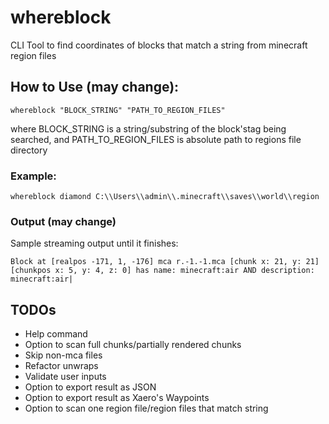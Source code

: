 # whereblock
CLI Tool to find coordinates of blocks that match a string from minecraft region files

## How to Use (may change):

`whereblock "BLOCK_STRING" "PATH_TO_REGION_FILES"`

where BLOCK_STRING is a string/substring of the block'stag being searched, and PATH_TO_REGION_FILES is absolute path to regions file directory

### Example:

`whereblock diamond C:\\Users\\admin\\.minecraft\\saves\\world\\region`

### Output (may change)

Sample streaming output until it finishes:

`Block at [realpos -171, 1, -176] mca r.-1.-1.mca [chunk x: 21, y: 21] [chunkpos x: 5, y: 4, z: 0] has name: minecraft:air AND description: minecraft:air|`

## TODOs
 - Help command
 - Option to scan full chunks/partially rendered chunks
 - Skip non-mca files
 - Refactor unwraps
 - Validate user inputs
 - Option to export result as JSON
 - Option to export result as Xaero's Waypoints
 - Option to scan one region file/region files that match string
